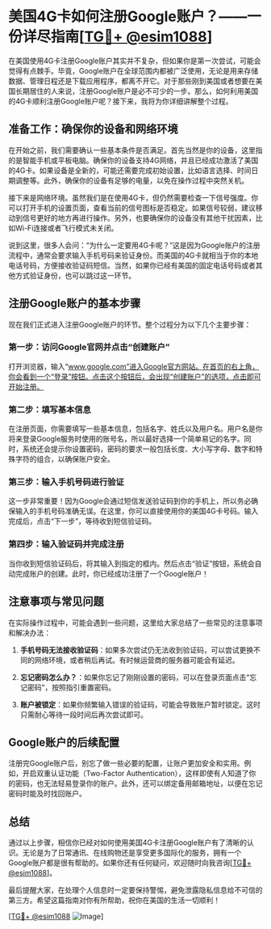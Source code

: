 # 美国4G卡如何注册Google账户？——一份详尽指南[[TG💪+ @esim1088](https://t.me/s/esim1088)]

在美国使用4G卡注册Google账户其实并不复杂，但如果你是第一次尝试，可能会觉得有点棘手。毕竟，Google账户在全球范围内都被广泛使用，无论是用来存储数据、管理日程还是下载应用程序，都离不开它。对于那些刚到美国或者想要在美国长期居住的人来说，注册Google账户是必不可少的一步。那么，如何利用美国的4G卡顺利注册Google账户呢？接下来，我将为你详细讲解整个过程。

## 准备工作：确保你的设备和网络环境

在开始之前，我们需要确认一些基本条件是否满足。首先当然是你的设备，这里指的是智能手机或平板电脑。确保你的设备支持4G网络，并且已经成功激活了美国的4G卡。如果设备是全新的，可能还需要完成初始设置，比如语言选择、时间日期调整等。此外，确保你的设备有足够的电量，以免在操作过程中突然关机。

接下来是网络环境。虽然我们是在使用4G卡，但仍然需要检查一下信号强度。你可以打开手机的设置页面，查看当前的信号图标是否稳定。如果信号较弱，建议移动到信号更好的地方再进行操作。另外，也要确保你的设备没有其他干扰因素，比如Wi-Fi连接或者飞行模式未关闭。

说到这里，很多人会问：“为什么一定要用4G卡呢？”这是因为Google账户的注册流程中，通常会要求输入手机号码来验证身份。而美国的4G卡就相当于你的本地电话号码，方便接收验证码短信。当然，如果你已经有美国的固定电话号码或者其他方式验证身份，也可以跳过这一环节。

## 注册Google账户的基本步骤

现在我们正式进入注册Google账户的环节。整个过程分为以下几个主要步骤：

### 第一步：访问Google官网并点击“创建账户”

打开浏览器，输入“www.google.com”进入Google官方网站。在首页的右上角，你会看到一个“登录”按钮。点击这个按钮后，会出现“创建账户”的选项，点击即可开始注册。

### 第二步：填写基本信息

在注册页面，你需要填写一些基本信息，包括名字、姓氏以及用户名。用户名是你将来登录Google服务时使用的账号名，所以最好选择一个简单易记的名字。同时，系统还会提示你设置密码，密码的要求一般包括长度、大小写字母、数字和特殊字符的组合，以确保账户安全。

### 第三步：输入手机号码进行验证

这一步非常重要！因为Google会通过短信发送验证码到你的手机上，所以务必确保输入的手机号码准确无误。在这里，你可以直接使用你的美国4G卡号码。输入完成后，点击“下一步”，等待收到短信验证码。

### 第四步：输入验证码并完成注册

当你收到短信验证码后，将其输入到指定的框内。然后点击“验证”按钮，系统会自动完成账户的创建。此时，你已经成功注册了一个Google账户！

## 注意事项与常见问题

在实际操作过程中，可能会遇到一些问题，这里给大家总结了一些常见的注意事项和解决办法：

1. **手机号码无法接收验证码**：如果多次尝试仍无法收到验证码，可以尝试更换不同的网络环境，或者稍后再试。有时候运营商的服务器可能会有延迟。

2. **忘记密码怎么办？**：如果你忘记了刚刚设置的密码，可以在登录页面点击“忘记密码”，按照指引重置密码。

3. **账户被锁定**：如果你频繁输入错误的验证码，可能会导致账户暂时锁定。这时只需耐心等待一段时间后再次尝试即可。

## Google账户的后续配置

注册完Google账户后，别忘了做一些必要的配置，让账户更加安全和实用。例如，开启双重认证功能（Two-Factor Authentication），这样即使有人知道了你的密码，也无法轻易登录你的账户。此外，还可以绑定备用邮箱地址，以便在忘记密码时能及时找回账户。

## 总结

通过以上步骤，相信你已经对如何使用美国4G卡注册Google账户有了清晰的认识。无论是为了日常通讯、在线购物还是享受更多国际化的服务，拥有一个Google账户都是很有帮助的。如果你还有任何疑问，欢迎随时向我咨询[[TG💪+ @esim1088](https://t.me/s/esim1088)]。

最后提醒大家，在处理个人信息时一定要保持警惕，避免泄露隐私信息给不可信的第三方。希望这篇指南对你有所帮助，祝你在美国的生活一切顺利！

[[TG💪+ @esim1088](https://t.me/s/esim1088) ![Image](https://i.postimg.cc/4NQfJmqS/Snipaste-2025-05-13-00-14-12.png)]